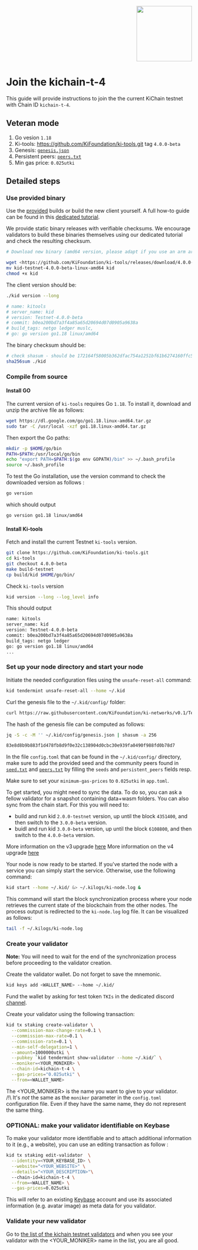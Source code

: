 <p align="right">
    <img width=150px src="https://wallet-testnet.blockchain.ki/static/img/icons/ki-chain.png" />
</p>

# Join the kichain-t-4

This guide will provide instructions to join the the current KiChain testnet with Chain ID `kichain-t-4`.

## Veteran mode

1. Go vesion `1.18`
1. Ki-tools: <https://github.com/KiFoundation/ki-tools.git> tag `4.0.0-beta`
1. Genesis: [`genesis.json`](https://raw.githubusercontent.com/KiFoundation/ki-networks/v0.1/Testnet/kichain-t-4/genesis.json)
1. Persistent peers: [`peers.txt`](https://github.com/KiFoundation/ki-networks/blob/v0.1/Testnet/kichain-t-4/peers.txt)
1. Min gas price: `0.025utki`

## Detailed steps

### Use provided binary

Use the [provided](https://github.com/KiFoundation/ki-tools/releases/tag/4.0.0-beta) builds or build the new client yourself. A full how-to guide can be found in this [dedicated tutorial](https://github.com/KiFoundation/ki-tools#readme).

We provide static binary releases with verifiable checksums. We encourage validators to build these binaries themselves using our dedicated tutorial and check the resulting checksum.

```bash
# Download new binary (amd64 version, please adapt if you use an arm arch)

wget <https://github.com/KiFoundation/ki-tools/releases/download/4.0.0-beta/kid-testnet-4.0.0-beta-linux-amd64>
mv kid-testnet-4.0.0-beta-linux-amd64 kid
chmod +x kid
```

The client version should be:

```bash
./kid version --long

# name: kitools
# server_name: kid
# version: Testnet-4.0.0-beta
# commit: b0ea200bd7a3f4a85a65d20694d07d0905a9638a
# build_tags: netgo ledger muslc,
# go: go version go1.18 linux/amd64
```

The binary checksum should be:

```bash
# check shasum - should be 172164f58005b362dfac754a1251bf61b6274160ffc5ea13da6525407645e2f3
sha256sum ./kid
```

### Compile from source

#### Install GO

The current version of `ki-tools` requires Go `1.18`. To install it, download and unzip the archive file as follows:

```bash
wget https://dl.google.com/go/go1.18.linux-amd64.tar.gz
sudo tar -C /usr/local -xzf go1.18.linux-amd64.tar.gz
```

Then export the Go paths:

```bash
mkdir -p $HOME/go/bin
PATH=$PATH:/usr/local/go/bin
echo "export PATH=$PATH:$(go env GOPATH)/bin" >> ~/.bash_profile
source ~/.bash_profile
```

To test the Go installation, use the version command to check the downloaded version as follows :

```bash
go version
```

which should output

```bash
go version go1.18 linux/amd64
```

#### Install Ki-tools

Fetch and install the current Testnet `ki-tools` version.

```bash
git clone https://github.com/KiFoundation/ki-tools.git
cd ki-tools
git checkout 4.0.0-beta
make build-testnet
cp build/kid $HOME/go/bin/
```

Check `ki-tools` version

```bash
kid version --long --log_level info
```

This should output

```bash
name: kitools
server_name: kid
version: Testnet-4.0.0-beta
commit: b0ea200bd7a3f4a85a65d20694d07d0905a9638a
build_tags: netgo ledger
go: go version go1.18 linux/amd64
...

```

### Set up your node directory and start your node

Initiate the needed configuration files using the `unsafe-reset-all` command:

```bash
kid tendermint unsafe-reset-all --home ~/.kid
```

Curl the genesis file to the `~/.kid/config/` folder:

```bash
curl https://raw.githubusercontent.com/KiFoundation/ki-networks/v0.1/Testnet/kichain-t-4/genesis.json > ~/.kid/config/genesis.json
```

The hash of the genesis file can be computed as follows:

```bash
jq -S -c -M '' ~/.kid/config/genesis.json | shasum -a 256

83e8d8b9b883f1d478fb8d9f0e32c138904d0cbc30e939fa0490f988fd0b78d7
```

In the file `config.toml` that can be found in the `~/.kid/config/` directory, make sure to add the provided seed and the community peers found in [`seed.txt`](https://github.com/KiFoundation/ki-networks/blob/v0.1/Testnet/kichain-t-4//seeds.txt) and [`peers.txt`](https://github.com/KiFoundation/ki-networks/blob/v0.1/Testnet/kichain-t-4//peers.txt) by filling the `seeds` and `persistent_peers` fields resp.

Make sure to set your `minimum-gas-prices` to `0.025utki` in `app.toml`.

To get started, you might need to sync the data. To do so, you can ask a fellow validator for a snapshot containing data+wasm folders.
You can also sync from the chain start. For this you will need to:

- build and run kid `2.0.0-testnet` version, up until the block `4351400`, and then switch to the `3.0.0-beta` version.
- buidl and run kid `3.0.0-beta` version, up until the block `6108800`, and then switch to the `4.0.0-beta` version.

More information on the v3 upgrade [here](https://github.com/KiFoundation/ki-networks/blob/v0.1/Testnet/kichain-t-4/UPGRADE_V3.md)
More information on the v4 upgrade [here](https://github.com/KiFoundation/ki-networks/blob/v0.1/Testnet/kichain-t-4/UPGRADE_V4.md)

Your node is now ready to be started. If you've started the node with a service you can simply start the service. Otherwise, use the following command:

```bash
kid start --home ~/.kid/ &> ~/.kilogs/ki-node.log &
```

This command will start the block synchronization process where your node retrieves the current state of the blockchain from the other nodes. The process output is redirected to the `ki-node.log` log file. It can be visualized as follows:

```bash
tail -f ~/.kilogs/ki-node.log
```

### Create your validator

**Note:** You will need to wait for the end of the synchronization process before proceeding to the validator creation.

Create the validator wallet. Do not forget to save the mnemonic.

```bash
kid keys add <WALLET_NAME> --home ~/.kid/
```

Fund the wallet by asking for test token `TKIs` in the dedicated discord [channel](https://discord.gg/Baqd4ZZrhG).

Create your validator using the following transaction:

```bash
kid tx staking create-validator \
  --commission-max-change-rate=0.1 \
  --commission-max-rate=0.1 \
  --commission-rate=0.1 \
  --min-self-delegation=1 \
  --amount=1000000utki \
  --pubkey `kid tendermint show-validator --home ~/.kid/` \
  --moniker=<YOUR_MONIKER> \
  --chain-id=kichain-t-4 \
  --gas-prices="0.025utki" \
  --from=<WALLET_NAME>
```

The <YOUR_MONIKER> is the name you want to give to your validator.  
/!\ It's _not_ the same as the `moniker` parameter in the `config.toml` configuration file. Even if they have the same name, they do not represent the same thing.

### OPTIONAL: make your validator identifiable on Keybase

To make your validator more identifiable and to attach additional information to it (e.g., a website), you can use an editing transaction as follow :

```bash
kid tx staking edit-validator  \
  --identity=<YOUR_KEYBASE_ID> \
  --website="<YOUR_WEBSITE>" \
  --details="<YOUR_DESCRIPTION>"\  
  --chain-id=kichain-t-4 \
  --from=<WALLET_NAME> \
  --gas-prices=0.025utki
```

This will refer to an existing [Keybase](https://keybase.io) account and use its associated information (e.g. avatar image) as meta data for you validator.

### Validate your new validator

Go to [the list of the kichain testnet validators](https://kichain-t-4.blockchain.ki/validators) and when you see your validator with the <YOUR_MONIKER> name in the list, you are all good.
